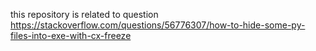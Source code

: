 this repository is related to question https://stackoverflow.com/questions/56776307/how-to-hide-some-py-files-into-exe-with-cx-freeze
